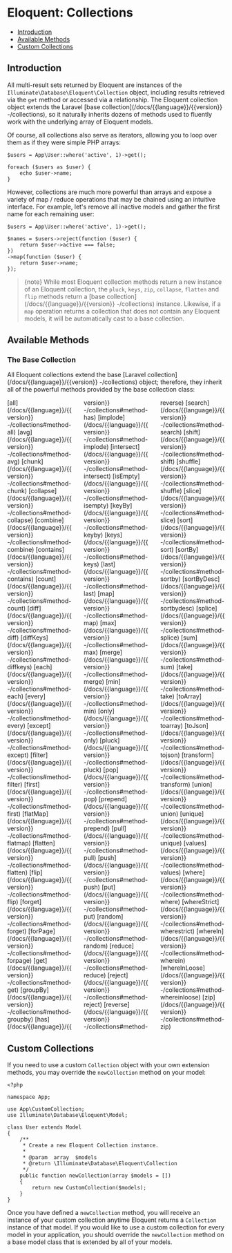 # Eloquent: Collections

- [Introduction](#introduction)
- [Available Methods](#available-methods)
- [Custom Collections](#custom-collections)

<a name="introduction"></a>
## Introduction

All multi-result sets returned by Eloquent are instances of the `Illuminate\Database\Eloquent\Collection` object, including results retrieved via the `get` method or accessed via a relationship. The Eloquent collection object extends the Laravel [base collection](/docs/{{language}}/{{version}}
-/collections), so it naturally inherits dozens of methods used to fluently work with the underlying array of Eloquent models.

Of course, all collections also serve as iterators, allowing you to loop over them as if they were simple PHP arrays:

    $users = App\User::where('active', 1)->get();

    foreach ($users as $user) {
        echo $user->name;
    }

However, collections are much more powerful than arrays and expose a variety of map / reduce operations that may be chained using an intuitive interface. For example, let's remove all inactive models and gather the first name for each remaining user:

    $users = App\User::where('active', 1)->get();

    $names = $users->reject(function ($user) {
        return $user->active === false;
    })
    ->map(function ($user) {
        return $user->name;
    });

> {note} While most Eloquent collection methods return a new instance of an Eloquent collection, the `pluck`, `keys`, `zip`, `collapse`, `flatten` and `flip` methods return a [base collection](/docs/{{language}}/{{version}}
-/collections) instance. Likewise, if a `map` operation returns a collection that does not contain any Eloquent models, it will be automatically cast to a base collection.

<a name="available-methods"></a>
## Available Methods

### The Base Collection

All Eloquent collections extend the base [Laravel collection](/docs/{{language}}/{{version}}
-/collections) object; therefore, they inherit all of the powerful methods provided by the base collection class:

<style>
    #collection-method-list > p {
        column-count: 3; -moz-column-count: 3; -webkit-column-count: 3;
        column-gap: 2em; -moz-column-gap: 2em; -webkit-column-gap: 2em;
    }

    #collection-method-list a {
        display: block;
    }
</style>

<div id="collection-method-list" markdown="1">

[all](/docs/{{language}}/{{version}}
-/collections#method-all)
[avg](/docs/{{language}}/{{version}}
-/collections#method-avg)
[chunk](/docs/{{language}}/{{version}}
-/collections#method-chunk)
[collapse](/docs/{{language}}/{{version}}
-/collections#method-collapse)
[combine](/docs/{{language}}/{{version}}
-/collections#method-combine)
[contains](/docs/{{language}}/{{version}}
-/collections#method-contains)
[count](/docs/{{language}}/{{version}}
-/collections#method-count)
[diff](/docs/{{language}}/{{version}}
-/collections#method-diff)
[diffKeys](/docs/{{language}}/{{version}}
-/collections#method-diffkeys)
[each](/docs/{{language}}/{{version}}
-/collections#method-each)
[every](/docs/{{language}}/{{version}}
-/collections#method-every)
[except](/docs/{{language}}/{{version}}
-/collections#method-except)
[filter](/docs/{{language}}/{{version}}
-/collections#method-filter)
[first](/docs/{{language}}/{{version}}
-/collections#method-first)
[flatMap](/docs/{{language}}/{{version}}
-/collections#method-flatmap)
[flatten](/docs/{{language}}/{{version}}
-/collections#method-flatten)
[flip](/docs/{{language}}/{{version}}
-/collections#method-flip)
[forget](/docs/{{language}}/{{version}}
-/collections#method-forget)
[forPage](/docs/{{language}}/{{version}}
-/collections#method-forpage)
[get](/docs/{{language}}/{{version}}
-/collections#method-get)
[groupBy](/docs/{{language}}/{{version}}
-/collections#method-groupby)
[has](/docs/{{language}}/{{version}}
-/collections#method-has)
[implode](/docs/{{language}}/{{version}}
-/collections#method-implode)
[intersect](/docs/{{language}}/{{version}}
-/collections#method-intersect)
[isEmpty](/docs/{{language}}/{{version}}
-/collections#method-isempty)
[keyBy](/docs/{{language}}/{{version}}
-/collections#method-keyby)
[keys](/docs/{{language}}/{{version}}
-/collections#method-keys)
[last](/docs/{{language}}/{{version}}
-/collections#method-last)
[map](/docs/{{language}}/{{version}}
-/collections#method-map)
[max](/docs/{{language}}/{{version}}
-/collections#method-max)
[merge](/docs/{{language}}/{{version}}
-/collections#method-merge)
[min](/docs/{{language}}/{{version}}
-/collections#method-min)
[only](/docs/{{language}}/{{version}}
-/collections#method-only)
[pluck](/docs/{{language}}/{{version}}
-/collections#method-pluck)
[pop](/docs/{{language}}/{{version}}
-/collections#method-pop)
[prepend](/docs/{{language}}/{{version}}
-/collections#method-prepend)
[pull](/docs/{{language}}/{{version}}
-/collections#method-pull)
[push](/docs/{{language}}/{{version}}
-/collections#method-push)
[put](/docs/{{language}}/{{version}}
-/collections#method-put)
[random](/docs/{{language}}/{{version}}
-/collections#method-random)
[reduce](/docs/{{language}}/{{version}}
-/collections#method-reduce)
[reject](/docs/{{language}}/{{version}}
-/collections#method-reject)
[reverse](/docs/{{language}}/{{version}}
-/collections#method-reverse)
[search](/docs/{{language}}/{{version}}
-/collections#method-search)
[shift](/docs/{{language}}/{{version}}
-/collections#method-shift)
[shuffle](/docs/{{language}}/{{version}}
-/collections#method-shuffle)
[slice](/docs/{{language}}/{{version}}
-/collections#method-slice)
[sort](/docs/{{language}}/{{version}}
-/collections#method-sort)
[sortBy](/docs/{{language}}/{{version}}
-/collections#method-sortby)
[sortByDesc](/docs/{{language}}/{{version}}
-/collections#method-sortbydesc)
[splice](/docs/{{language}}/{{version}}
-/collections#method-splice)
[sum](/docs/{{language}}/{{version}}
-/collections#method-sum)
[take](/docs/{{language}}/{{version}}
-/collections#method-take)
[toArray](/docs/{{language}}/{{version}}
-/collections#method-toarray)
[toJson](/docs/{{language}}/{{version}}
-/collections#method-tojson)
[transform](/docs/{{language}}/{{version}}
-/collections#method-transform)
[union](/docs/{{language}}/{{version}}
-/collections#method-union)
[unique](/docs/{{language}}/{{version}}
-/collections#method-unique)
[values](/docs/{{language}}/{{version}}
-/collections#method-values)
[where](/docs/{{language}}/{{version}}
-/collections#method-where)
[whereStrict](/docs/{{language}}/{{version}}
-/collections#method-wherestrict)
[whereIn](/docs/{{language}}/{{version}}
-/collections#method-wherein)
[whereInLoose](/docs/{{language}}/{{version}}
-/collections#method-whereinloose)
[zip](/docs/{{language}}/{{version}}
-/collections#method-zip)

</div>

<a name="custom-collections"></a>
## Custom Collections

If you need to use a custom `Collection` object with your own extension methods, you may override the `newCollection` method on your model:

    <?php

    namespace App;

    use App\CustomCollection;
    use Illuminate\Database\Eloquent\Model;

    class User extends Model
    {
        /**
         * Create a new Eloquent Collection instance.
         *
         * @param  array  $models
         * @return \Illuminate\Database\Eloquent\Collection
         */
        public function newCollection(array $models = [])
        {
            return new CustomCollection($models);
        }
    }

Once you have defined a `newCollection` method, you will receive an instance of your custom collection anytime Eloquent returns a `Collection` instance of that model. If you would like to use a custom collection for every model in your application, you should override the `newCollection` method on a base model class that is extended by all of your models.
